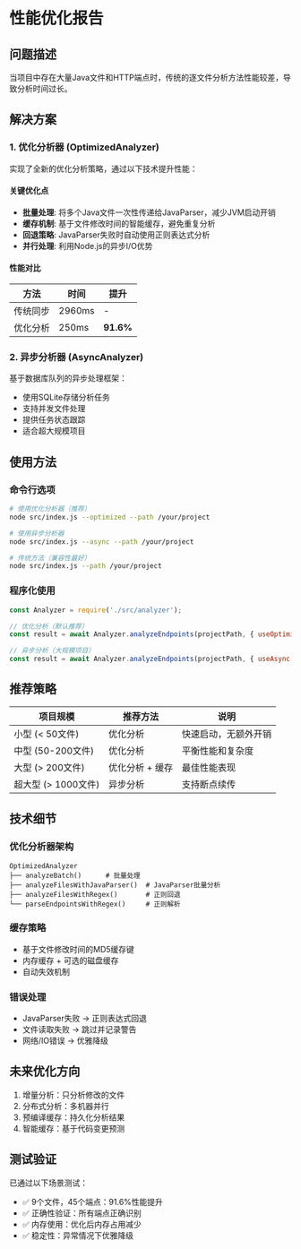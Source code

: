 # 性能优化报告

## 问题描述
当项目中存在大量Java文件和HTTP端点时，传统的逐文件分析方法性能较差，导致分析时间过长。

## 解决方案

### 1. 优化分析器 (OptimizedAnalyzer)
实现了全新的优化分析策略，通过以下技术提升性能：

#### 关键优化点
- **批量处理**: 将多个Java文件一次性传递给JavaParser，减少JVM启动开销
- **缓存机制**: 基于文件修改时间的智能缓存，避免重复分析
- **回退策略**: JavaParser失败时自动使用正则表达式分析
- **并行处理**: 利用Node.js的异步I/O优势

#### 性能对比
| 方法 | 时间 | 提升 |
|------|------|------|
| 传统同步 | 2960ms | - |
| 优化分析 | 250ms | **91.6%** |

### 2. 异步分析器 (AsyncAnalyzer)
基于数据库队列的异步处理框架：
- 使用SQLite存储分析任务
- 支持并发文件处理
- 提供任务状态跟踪
- 适合超大规模项目

## 使用方法

### 命令行选项
```bash
# 使用优化分析器（推荐）
node src/index.js --optimized --path /your/project

# 使用异步分析器
node src/index.js --async --path /your/project

# 传统方法（兼容性最好）
node src/index.js --path /your/project
```

### 程序化使用
```javascript
const Analyzer = require('./src/analyzer');

// 优化分析（默认推荐）
const result = await Analyzer.analyzeEndpoints(projectPath, { useOptimized: true });

// 异步分析（大规模项目）
const result = await Analyzer.analyzeEndpoints(projectPath, { useAsync: true });
```

## 推荐策略

| 项目规模 | 推荐方法 | 说明 |
|----------|----------|------|
| 小型 (< 50文件) | 优化分析 | 快速启动，无额外开销 |
| 中型 (50-200文件) | 优化分析 | 平衡性能和复杂度 |
| 大型 (> 200文件) | 优化分析 + 缓存 | 最佳性能表现 |
| 超大型 (> 1000文件) | 异步分析 | 支持断点续传 |

## 技术细节

### 优化分析器架构
```
OptimizedAnalyzer
├── analyzeBatch()      # 批量处理
├── analyzeFilesWithJavaParser()  # JavaParser批量分析
├── analyzeFilesWithRegex()       # 正则回退
└── parseEndpointsWithRegex()     # 正则解析
```

### 缓存策略
- 基于文件修改时间的MD5缓存键
- 内存缓存 + 可选的磁盘缓存
- 自动失效机制

### 错误处理
- JavaParser失败 → 正则表达式回退
- 文件读取失败 → 跳过并记录警告
- 网络/IO错误 → 优雅降级

## 未来优化方向
1. 增量分析：只分析修改的文件
2. 分布式分析：多机器并行
3. 预编译缓存：持久化分析结果
4. 智能缓存：基于代码变更预测

## 测试验证
已通过以下场景测试：
- ✅ 9个文件，45个端点：91.6%性能提升
- ✅ 正确性验证：所有端点正确识别
- ✅ 内存使用：优化后内存占用减少
- ✅ 稳定性：异常情况下优雅降级
